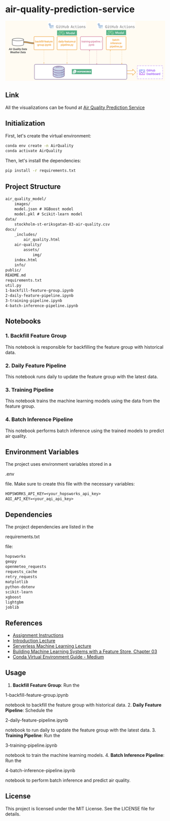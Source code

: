 
# air-quality-prediction-service

![](public/pipeline.png)

## Link

All the visualizations can be found at [Air Quality Prediction Service](https://martinebravo.github.io/air-quality-prediction-service/)

## Initialization

First, let's create the virtual environment:

```bash
conda env create -n AirQuality 
conda activate AirQuality
```

Then, let's install the dependencies:

```bash
pip install -r requirements.txt
```

## Project Structure

```
air_quality_model/
    images/
    model.json # XGBoost model
    model.pkl # Scikit-learn model
data/
    stockholm-st-eriksgatan-83-air-quality.csv
docs/
    _includes/
        air_quality.html
    air-quality/
        assets/
            img/
    index.html
    info/
public/
README.md
requirements.txt
util.py
1-backfill-feature-group.ipynb
2-daily-feature-pipeline.ipynb
3-training-pipeline.ipynb
4-batch-inference-pipeline.ipynb
```

## Notebooks

### 1. Backfill Feature Group

This notebook is responsible for backfilling the feature group with historical data.

### 2. Daily Feature Pipeline

This notebook runs daily to update the feature group with the latest data.

### 3. Training Pipeline

This notebook trains the machine learning models using the data from the feature group.

### 4. Batch Inference Pipeline

This notebook performs batch inference using the trained models to predict air quality.

## Environment Variables

The project uses environment variables stored in a 

.env

 file. Make sure to create this file with the necessary variables:

```
HOPSWORKS_API_KEY=<your_hopsworks_api_key>
AQI_API_KEY=<your_aqi_api_key>
```

## Dependencies

The project dependencies are listed in the 

requirements.txt

 file:

```
hopsworks
geopy
openmeteo_requests 
requests_cache 
retry_requests
matplotlib
python-dotenv
scikit-learn
xgboost
lightgbm
joblib
```

## References

- [Assignment Instructions](./docs/info/instructions.pdf)
- [Introduction Lecture](./docs/info/01-introduction.pdf)
- [Serverless Machine Learning Lecture](./docs/info/02-serverless-ml.pdf)
- [Building Machine Learning Systems with a Feature Store, Chapter 03](https://learning.oreilly.com/library/view/building-machine-learning/9781098165222/)
- [Conda Virtual Environment Guide - Medium](https://medium.com/@viraj1604/comprehensive-guide-conda-virtual-environment-d70fafa7cf48)

## Usage

1. **Backfill Feature Group**: Run the 

1-backfill-feature-group.ipynb

 notebook to backfill the feature group with historical data.
2. **Daily Feature Pipeline**: Schedule the 

2-daily-feature-pipeline.ipynb

 notebook to run daily to update the feature group with the latest data.
3. **Training Pipeline**: Run the 

3-training-pipeline.ipynb

 notebook to train the machine learning models.
4. **Batch Inference Pipeline**: Run the 

4-batch-inference-pipeline.ipynb

 notebook to perform batch inference and predict air quality.

## License

This project is licensed under the MIT License. See the LICENSE file for details.